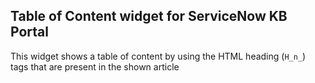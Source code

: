 ## Table of Content widget for ServiceNow KB Portal

This widget shows a table of content by using the HTML heading (```H_n_```) tags that are present in the shown article
